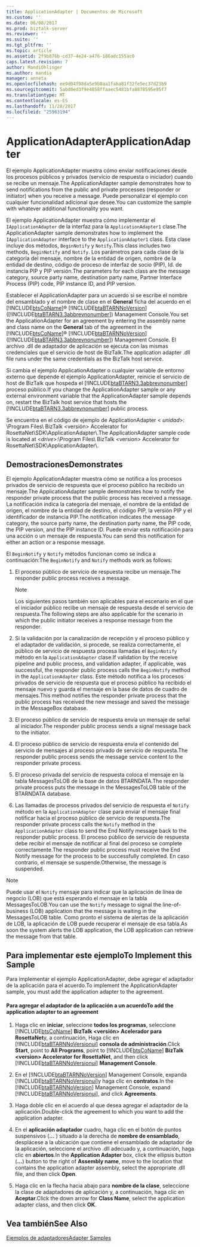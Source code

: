 ```yaml
---
title: ApplicationAdapter | Documentos de Microsoft
ms.custom: ''
ms.date: 06/08/2017
ms.prod: biztalk-server
ms.reviewer: ''
ms.suite: ''
ms.tgt_pltfrm: ''
ms.topic: article
ms.assetid: 2f9b876b-cd37-4e24-a476-186adc155ac0
caps.latest.revision: 7
author: MandiOhlinger
ms.author: mandia
manager: anneta
ms.openlocfilehash: ee9d04f98da5e9b8aa1faba81f32fe5ec37d23b9
ms.sourcegitcommit: 5abd0ed3f9e4858ffaaec5481bfa8878595e95f7
ms.translationtype: MT
ms.contentlocale: es-ES
ms.lasthandoff: 11/28/2017
ms.locfileid: "25963194"
---
```

# <a name="applicationadapter"></a><span data-ttu-id="d21c3-102">ApplicationAdapter</span><span class="sxs-lookup"><span data-stu-id="d21c3-102">ApplicationAdapter</span></span>
<span data-ttu-id="d21c3-103">El ejemplo ApplicationAdapter muestra cómo enviar notificaciones desde los procesos públicos y privados (servicio de respuesta o iniciador) cuando se recibe un mensaje.</span><span class="sxs-lookup"><span data-stu-id="d21c3-103">The ApplicationAdapter sample demonstrates how to send notifications from the public and private processes (responder or initiator) when you receive a message.</span></span> <span data-ttu-id="d21c3-104">Puede personalizar el ejemplo con cualquier funcionalidad adicional que desee.</span><span class="sxs-lookup"><span data-stu-id="d21c3-104">You can customize the sample with whatever additional functionality you want.</span></span>  
  
 <span data-ttu-id="d21c3-105">El ejemplo ApplicationAdapter muestra cómo implementar el `IApplicationAdapter` de la interfaz para la `ApplicationAdapter1` clase.</span><span class="sxs-lookup"><span data-stu-id="d21c3-105">The ApplicationAdapter sample demonstrates how to implement the `IApplicationAdapter` interface to the `ApplicationAdapter1` class.</span></span> <span data-ttu-id="d21c3-106">Esta clase incluye dos métodos, `BeginNotify` y `Notify`.</span><span class="sxs-lookup"><span data-stu-id="d21c3-106">This class includes two methods, `BeginNotify` and `Notify`.</span></span> <span data-ttu-id="d21c3-107">Los parámetros para cada clase de la categoría del mensaje, nombre de la entidad de origen, nombre de la entidad de destino, código de proceso de interfaz de socio (PIP), Id. de instancia PIP y PIP versión.</span><span class="sxs-lookup"><span data-stu-id="d21c3-107">The parameters for each class are the message category, source party name, destination party name, Partner Interface Process (PIP) code, PIP instance ID, and PIP version.</span></span>  
  
 <span data-ttu-id="d21c3-108">Establecer el ApplicationAdapter para un acuerdo si se escribe el nombre del ensamblado y el nombre de clase en el **General** ficha del acuerdo en el [!INCLUDE[btsCoName](../../includes/btsconame-md.md)]® [!INCLUDE[btaBTARNNoVersion](../../includes/btabtarnnoversion-md.md)] ([!INCLUDE[btaBTARN3.3abbrevnonumber](../../includes/btabtarn3-3abbrevnonumber-md.md)]) Management Console.</span><span class="sxs-lookup"><span data-stu-id="d21c3-108">You set the ApplicationAdapter for an agreement by entering the assembly name and class name on the **General** tab of the agreement in the [!INCLUDE[btsCoName](../../includes/btsconame-md.md)]® [!INCLUDE[btaBTARNNoVersion](../../includes/btabtarnnoversion-md.md)] ([!INCLUDE[btaBTARN3.3abbrevnonumber](../../includes/btabtarn3-3abbrevnonumber-md.md)]) Management Console.</span></span> <span data-ttu-id="d21c3-109">El archivo .dll de adaptador de aplicación se ejecuta con las mismas credenciales que el servicio de host de BizTalk.</span><span class="sxs-lookup"><span data-stu-id="d21c3-109">The application adapter .dll file runs under the same credentials as the BizTalk host service.</span></span>  
  
 <span data-ttu-id="d21c3-110">Si cambia el ejemplo ApplicationAdapter o cualquier variable de entorno externo que depende el ejemplo ApplicationAdapter, reinicie el servicio de host de BizTalk que hospeda el [!INCLUDE[btaBTARN3.3abbrevnonumber](../../includes/btabtarn3-3abbrevnonumber-md.md)] proceso público.</span><span class="sxs-lookup"><span data-stu-id="d21c3-110">If you change the ApplicationAdapter sample or any external environment variable that the ApplicationAdapter sample depends on, restart the BizTalk host service that hosts the [!INCLUDE[btaBTARN3.3abbrevnonumber](../../includes/btabtarn3-3abbrevnonumber-md.md)] public process.</span></span>  
  
 <span data-ttu-id="d21c3-111">Se encuentra en el código de ejemplo de ApplicationAdapter \< *unidad*\>: \Program Files\ BizTalk \<versión\> Accelerator for RosettaNet\SDK\ApplicationAdapter\\.</span><span class="sxs-lookup"><span data-stu-id="d21c3-111">The ApplicationAdapter sample code is located at \<*drive*\>:\Program Files\ BizTalk \<version\> Accelerator for RosettaNet\SDK\ApplicationAdapter\\.</span></span>  
  
## <a name="demonstrates"></a><span data-ttu-id="d21c3-112">Demostraciones</span><span class="sxs-lookup"><span data-stu-id="d21c3-112">Demonstrates</span></span>  
 <span data-ttu-id="d21c3-113">El ejemplo ApplicationAdapter muestra cómo se notifica a los procesos privados de servicio de respuesta que el proceso público ha recibido un mensaje.</span><span class="sxs-lookup"><span data-stu-id="d21c3-113">The ApplicationAdapter sample demonstrates how to notify the responder private process that the public process has received a message.</span></span> <span data-ttu-id="d21c3-114">La notificación indica la categoría del mensaje, el nombre de la entidad de origen, el nombre de la entidad de destino, el código PIP, la versión PIP y el identificador de instancia PIP.</span><span class="sxs-lookup"><span data-stu-id="d21c3-114">The notification indicates the message category, the source party name, the destination party name, the PIP code, the PIP version, and the PIP instance ID.</span></span> <span data-ttu-id="d21c3-115">Puede enviar esta notificación para una acción o un mensaje de respuesta.</span><span class="sxs-lookup"><span data-stu-id="d21c3-115">You can send this notification for either an action or a response message.</span></span>  
  
 <span data-ttu-id="d21c3-116">El `BeginNotify` y `Notify` métodos funcionan como se indica a continuación:</span><span class="sxs-lookup"><span data-stu-id="d21c3-116">The `BeginNotify` and `Notify` methods work as follows:</span></span>  
  
1.  <span data-ttu-id="d21c3-117">El proceso público de servicio de respuesta recibe un mensaje.</span><span class="sxs-lookup"><span data-stu-id="d21c3-117">The responder public process receives a message.</span></span>  
  
    > [!NOTE]
    >  <span data-ttu-id="d21c3-118">Los siguientes pasos también son aplicables para el escenario en el que el iniciador público recibe un mensaje de respuesta desde el servicio de respuesta.</span><span class="sxs-lookup"><span data-stu-id="d21c3-118">The following steps are also applicable for the scenario in which the public initiator receives a response message from the responder.</span></span>  
  
2.  <span data-ttu-id="d21c3-119">Si la validación por la canalización de recepción y el proceso público y el adaptador de validación, si procede, se realiza correctamente, el público de servicio de respuesta procesa llamadas el `BeginNotify` método en la `ApplicationAdapter` clase.</span><span class="sxs-lookup"><span data-stu-id="d21c3-119">If validation by the receive pipeline and public process, and validation adapter, if applicable, was successful, the responder public process calls the `BeginNotify` method in the `ApplicationAdapter` class.</span></span> <span data-ttu-id="d21c3-120">Este método notifica a los procesos privados de servicio de respuesta que el proceso público ha recibido el mensaje nuevo y guarda el mensaje en la base de datos de cuadro de mensajes.</span><span class="sxs-lookup"><span data-stu-id="d21c3-120">This method notifies the responder private process that the public process has received the new message and saved the message in the MessageBox database.</span></span>  
  
3.  <span data-ttu-id="d21c3-121">El proceso público de servicio de respuesta envía un mensaje de señal al iniciador.</span><span class="sxs-lookup"><span data-stu-id="d21c3-121">The responder public process sends a signal message back to the initiator.</span></span>  
  
4.  <span data-ttu-id="d21c3-122">El proceso público de servicio de respuesta envía el contenido del servicio de mensajes al proceso privado de servicio de respuesta.</span><span class="sxs-lookup"><span data-stu-id="d21c3-122">The responder public process sends the message service content to the responder private process.</span></span>  
  
5.  <span data-ttu-id="d21c3-123">El proceso privada del servicio de respuesta coloca el mensaje en la tabla MessagesToLOB de la base de datos BTARNDATA.</span><span class="sxs-lookup"><span data-stu-id="d21c3-123">The responder private process puts the message in the MessagesToLOB table of the BTARNDATA database.</span></span>  
  
6.  <span data-ttu-id="d21c3-124">Las llamadas de procesos privados del servicio de respuesta el `Notify` método en la `ApplicationAdapter` clase para enviar el mensaje final notificar hacia el proceso público de servicio de respuesta.</span><span class="sxs-lookup"><span data-stu-id="d21c3-124">The responder private process calls the `Notify` method in the `ApplicationAdapter` class to send the End Notify message back to the responder public process.</span></span> <span data-ttu-id="d21c3-125">El proceso público de servicio de respuesta debe recibir el mensaje de notificar al final del proceso se complete correctamente.</span><span class="sxs-lookup"><span data-stu-id="d21c3-125">The responder public process must receive the End Notify message for the process to be successfully completed.</span></span> <span data-ttu-id="d21c3-126">En caso contrario, el mensaje se suspende.</span><span class="sxs-lookup"><span data-stu-id="d21c3-126">Otherwise, the message is suspended.</span></span>  
  
> [!NOTE]
>  <span data-ttu-id="d21c3-127">Puede usar el `Notify` mensaje para indicar que la aplicación de línea de negocio (LOB) que está esperando el mensaje en la tabla MessagesToLOB.</span><span class="sxs-lookup"><span data-stu-id="d21c3-127">You can use the `Notify` message to signal the line-of-business (LOB) application that the message is waiting in the MessagesToLOB table.</span></span> <span data-ttu-id="d21c3-128">Como pronto el sistema de alertas de la aplicación de LOB, la aplicación de LOB puede recuperar el mensaje de esa tabla.</span><span class="sxs-lookup"><span data-stu-id="d21c3-128">As soon the system alerts the LOB application, the LOB application can retrieve the message from that table.</span></span>  
  
## <a name="to-implement-this-sample"></a><span data-ttu-id="d21c3-129">Para implementar este ejemplo</span><span class="sxs-lookup"><span data-stu-id="d21c3-129">To Implement this Sample</span></span>  
 <span data-ttu-id="d21c3-130">Para implementar el ejemplo ApplicationAdapter, debe agregar el adaptador de la aplicación para el acuerdo.</span><span class="sxs-lookup"><span data-stu-id="d21c3-130">To implement the ApplicationAdapter sample, you must add the application adapter to the agreement.</span></span>  
  
#### <a name="to-add-the-application-adapter-to-an-agreement"></a><span data-ttu-id="d21c3-131">Para agregar el adaptador de la aplicación a un acuerdo</span><span class="sxs-lookup"><span data-stu-id="d21c3-131">To add the application adapter to an agreement</span></span>  
  
1.  <span data-ttu-id="d21c3-132">Haga clic en **iniciar**, seleccione **todos los programas**, seleccione [!INCLUDE[btsCoName](../../includes/btsconame-md.md)] **BizTalk \<versión\> Acelerador para RosettaNet**y, a continuación, Haga clic en [!INCLUDE[btaBTARNNoVersionui](../../includes/btabtarnnoversionui-md.md)] **consola de administración**.</span><span class="sxs-lookup"><span data-stu-id="d21c3-132">Click **Start**, point to **All Programs**, point to [!INCLUDE[btsCoName](../../includes/btsconame-md.md)] **BizTalk \<version\> Accelerator for RosettaNet**, and then click [!INCLUDE[btaBTARNNoVersionui](../../includes/btabtarnnoversionui-md.md)] **Management Console**.</span></span>  
  
2.  <span data-ttu-id="d21c3-133">En el [!INCLUDE[btaBTARNNoVersion](../../includes/btabtarnnoversion-md.md)] Management Console, expanda [!INCLUDE[btaBTARNNoVersionui](../../includes/btabtarnnoversionui-md.md)]y haga clic en **contratos**.</span><span class="sxs-lookup"><span data-stu-id="d21c3-133">In the [!INCLUDE[btaBTARNNoVersion](../../includes/btabtarnnoversion-md.md)] Management Console, expand [!INCLUDE[btaBTARNNoVersionui](../../includes/btabtarnnoversionui-md.md)], and click **Agreements**.</span></span>  
  
3.  <span data-ttu-id="d21c3-134">Haga doble clic en el acuerdo al que desea agregar el adaptador de la aplicación.</span><span class="sxs-lookup"><span data-stu-id="d21c3-134">Double-click the agreement to which you want to add the application adapter.</span></span>  
  
4.  <span data-ttu-id="d21c3-135">En el **aplicación adaptador** cuadro, haga clic en el botón de puntos suspensivos (**...** ) situado a la derecha de **nombre de ensamblado**, desplácese a la ubicación que contiene el ensamblado de adaptador de la aplicación, seleccione el archivo .dll adecuado y, a continuación, haga clic en **abiertos**.</span><span class="sxs-lookup"><span data-stu-id="d21c3-135">In the **Application Adapter** box, click the ellipsis button (**...**) button to the right of **Assembly name**, move to the location that contains the application adapter assembly, select the appropriate .dll file, and then click **Open**.</span></span>  
  
5.  <span data-ttu-id="d21c3-136">Haga clic en la flecha hacia abajo para **nombre de la clase**, seleccione la clase de adaptadores de aplicación y, a continuación, haga clic en **Aceptar**.</span><span class="sxs-lookup"><span data-stu-id="d21c3-136">Click the down arrow for **Class Name**, select the application adapter class, and then click **OK**.</span></span>  
  
## <a name="see-also"></a><span data-ttu-id="d21c3-137">Vea también</span><span class="sxs-lookup"><span data-stu-id="d21c3-137">See Also</span></span>  
 [<span data-ttu-id="d21c3-138">Ejemplos de adaptadores</span><span class="sxs-lookup"><span data-stu-id="d21c3-138">Adapter Samples</span></span>](../../adapters-and-accelerators/accelerator-rosettanet/adapter-samples.md)